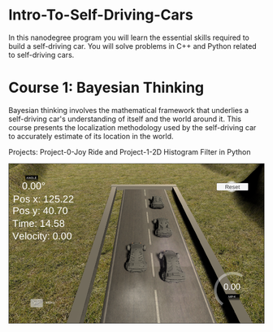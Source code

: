 # Intro-To-Self-Driving-Cars 

In this nanodegree program you will learn the essential skills required to build a self-driving car. You will solve problems in C++ and Python related to self-driving cars. 

# Course 1: Bayesian Thinking

Bayesian thinking involves the mathematical framework that underlies a self-driving car's understanding of itself and the world around it. This course presents the localization methodology used by the self-driving car to accurately estimate of its location in the world. 

Projects:
Project-0-Joy Ride and Project-1-2D Histogram Filter in Python

![alt text](https://github.com/EShakti/Intro-To-Self-Driving-Cars/blob/master/Images/1image.png)

